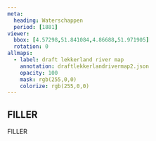 ```yaml
---
meta:
  heading: Waterschappen
  period: [1881]
viewer:
  bbox: [4.57298,51.841084,4.86688,51.971905]
  rotation: 0
allmaps:
  - label: draft lekkerland river map
    annotation: draftlekkerlandrivermap2.json
    opacity: 100
    mask: rgb(255,0,0)
    colorize: rgb(255,0,0)
---
```


## FILLER

FILLER
